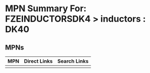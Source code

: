 



# MPN Summary For: FZEINDUCTORSDK4 > inductors : DK40

## MPNs
  

|MPN|Direct Links|Search Links|
| :--- | :--- | :--- |
||||
